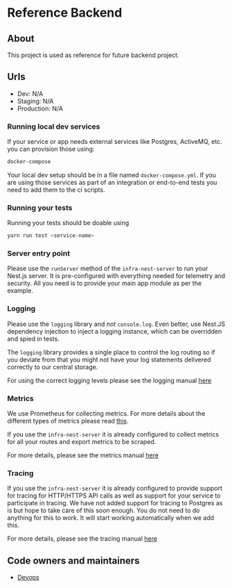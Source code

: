 # Reference Backend

## About

This project is used as reference for future backend project.

## Urls

- Dev: N/A
- Staging: N/A
- Production: N/A

### Running local dev services

If your service or app needs external services like Postgres, ActiveMQ, etc. you can provision those using:

```bash
docker-compose
```

Your local dev setup should be in a file named `docker-compose.yml`. If you are using those services as part of an integration or end-to-end tests you need to add them to the ci scripts.

### Running your tests

Running your tests should be doable using

```bash
yarn run test <service-name>
```

### Server entry point

Please use the `runServer` method of the `infra-nest-server` to run your Nest.js server. It is pre-configured with everything needed for telemetry and security. All you need is to provide your main app module as per the example.

### Logging

Please use the `logging` library and _not_ `console.log`. Even better, use Nest.JS dependency injection to inject a logging instance, which can be overridden and spied in tests.

The `logging` library provides a single place to control the log routing so if you deviate from that you might not have your log statements delivered correctly to our central storage.

For using the correct logging levels please see the logging manual [here](../../handbook/technical-overview/devops/logging.md)

### Metrics

We use Prometheus for collecting metrics. For more details about the different types of metrics please read [this](https://prometheus.io/docs/concepts/metric_types/).

If you use the `infra-nest-server` it is already configured to collect metrics for all your routes and export metrics to be scraped.

For more details, please see the metrics manual [here](../../handbook/technical-overview/devops/metrics.md)

### Tracing

If you use the `infra-nest-server` it is already configured to provide support for tracing for HTTP/HTTPS API calls as well as support for your service to participate in tracing. We have not added support for tracing to Postgres as is but hope to take care of this soon enough. You do not need to do anything for this to work. It will start working automatically when we add this.

For more details, please see the tracing manual [here](../../handbook/technical-overview/devops/observability#tracing)

## Code owners and maintainers

- [Devops](https://github.com/orgs/island-is/teams/devops/members)
